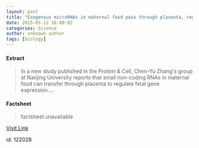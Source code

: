 ```yaml
---
layout: post
title: "Exogenous microRNAs in maternal food pass through placenta, regulate fetal gene expression"
date: 2015-05-12 16:00:02
categories: Science
author: unknown author
tags: [biology]
---
```



#### Extract
>In a new study published in the Protein & Cell, Chen-Yu Zhang's group at Nanjing University reports that small non-coding RNAs in maternal food can transfer through placenta to regulate fetal gene expression....

#### Factsheet
>factsheet unavailable

[Visit Link](http://phys.org/news350647882.html)

id:  122028
